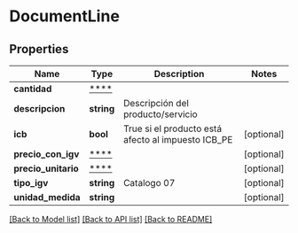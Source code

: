 # DocumentLine

## Properties
Name | Type | Description | Notes
------------ | ------------- | ------------- | -------------
**cantidad** | [****](.md) |  | 
**descripcion** | **string** | Descripción del producto/servicio | 
**icb** | **bool** | True si el producto está afecto al impuesto ICB_PE | [optional] 
**precio_con_igv** | [****](.md) |  | [optional] 
**precio_unitario** | [****](.md) |  | [optional] 
**tipo_igv** | **string** | Catalogo 07 | [optional] 
**unidad_medida** | **string** |  | [optional] 

[[Back to Model list]](../../README.md#documentation-for-models) [[Back to API list]](../../README.md#documentation-for-api-endpoints) [[Back to README]](../../README.md)

